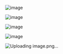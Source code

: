 ![image](https://github.com/user-attachments/assets/86dc0af0-5fdf-4f0a-9e01-9eb1c8a78d6f)

![image](https://github.com/user-attachments/assets/126fac56-2d92-45eb-ae11-97b6f291e376)

![image](https://github.com/user-attachments/assets/bf8eb265-9fb1-4a54-84c4-8e32fa1cdc8d)

![image](https://github.com/user-attachments/assets/7c89bfa5-5501-4ab8-a96f-a1f72a52bf89)

![Uploading image.png…]()
